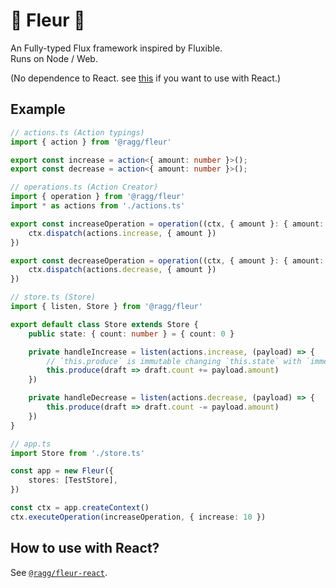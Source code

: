 # 🌼 Fleur 🌼
An Fully-typed Flux framework inspired by Fluxible.  
Runs on Node / Web.

(No dependence to React. see [this](https://www.npmjs.com/package/@ragg/fleur-react) if you want to use with React.)

## Example

``` typescript
// actions.ts (Action typings)
import { action } from '@ragg/fleur'

export const increase = action<{ amount: number }>();
export const decrease = action<{ amount: number }>();
```

``` typescript
// operations.ts (Action Creator)
import { operation } from '@ragg/fleur'
import * as actions from './actions.ts'

export const increaseOperation = operation((ctx, { amount }: { amount: number }) => {
    ctx.dispatch(actions.increase, { amount })
})

export const decreaseOperation = operation((ctx, { amount }: { amount: number }) => {
    ctx.dispatch(actions.decrease, { amount })
})
```

``` typescript
// store.ts (Store)
import { listen, Store } from '@ragg/fleur'

export default class Store extends Store {
    public state: { count: number } = { count: 0 }

    private handleIncrease = listen(actions.increase, (payload) => {
        // `this.produce` is immutable changing `this.state` with `immer.js`
        this.produce(draft => draft.count += payload.amount)
    })

    private handleDecrease = listen(actions.decrease, (payload) => {
        this.produce(draft => draft.count -= payload.amount)
    })
}
```

``` typescript
// app.ts
import Store from './store.ts'

const app = new Fleur({
    stores: [TestStore],
})

const ctx = app.createContext()
ctx.executeOperation(increaseOperation, { increase: 10 })
```

## How to use with React?
See [`@ragg/fleur-react`](https://www.npmjs.com/package/@ragg/fleur-react).
